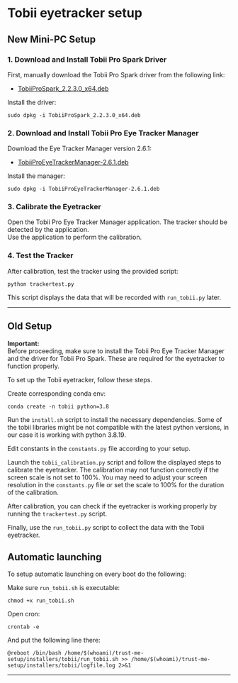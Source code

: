 # Tobii eyetracker setup

## New Mini-PC Setup

### 1. Download and Install Tobii Pro Spark Driver

First, manually download the Tobii Pro Spark driver from the following link:

- [TobiiProSpark_2.2.3.0_x64.deb](https://s3.eu-west-1.amazonaws.com/tobiipro.eyetracker.manager/downloadable-content/drivers/Spark/TobiiProSparkRuntime_2.2.3.0_x64.deb/TobiiProSpark_2.2.3.0_x64.deb)

Install the driver:
```
sudo dpkg -i TobiiProSpark_2.2.3.0_x64.deb
```

### 2. Download and Install Tobii Pro Eye Tracker Manager

Download the Eye Tracker Manager version 2.6.1:

- [TobiiProEyeTrackerManager-2.6.1.deb](https://s3.eu-west-1.amazonaws.com/tobiipro.eyetracker.manager/linux/TobiiProEyeTrackerManager-2.6.1.deb)

Install the manager:
```
sudo dpkg -i TobiiProEyeTrackerManager-2.6.1.deb
```

### 3. Calibrate the Eyetracker

Open the Tobii Pro Eye Tracker Manager application. The tracker should be detected by the application.  
Use the application to perform the calibration.

### 4. Test the Tracker

After calibration, test the tracker using the provided script:
```
python trackertest.py
```
This script displays the data that will be recorded with `run_tobii.py` later.


---

## Old Setup

**Important:**  
Before proceeding, make sure to install the Tobii Pro Eye Tracker Manager and the driver for Tobii Pro Spark. These are required for the eyetracker to function properly.

To set up the Tobii eyetracker, follow these steps.

Create corresponding conda env:
```
conda create -n tobii python=3.8
```

Run the `install.sh` script to install the necessary dependencies. Some of the tobii libraries might be not compatible with the latest python versions, in our case it is working with python 3.8.19.

Edit constants in the `constants.py` file according to your setup.

Launch the `tobii_calibration.py` script and follow the displayed steps to calibrate the eyetracker. The calibration may not function correctly if the screen scale is not set to 100%. You may need to adjust your screen resolution in the `constants.py` file or set the scale to 100% for the duration of the calibration.

After calibration, you can check if the eyetracker is working properly by running the `trackertest.py` script.

Finally, use the `run_tobii.py` script to collect the data with the Tobii eyetracker.

## Automatic launching
To setup automatic launching on every boot do the following:

Make sure `run_tobii.sh` is executable:
```
chmod +x run_tobii.sh
```
Open cron:
```
crontab -e
```
And put the following line there:
```
@reboot /bin/bash /home/$(whoami)/trust-me-setup/installers/tobii/run_tobii.sh >> /home/$(whoami)/trust-me-setup/installers/tobii/logfile.log 2>&1
```

---

